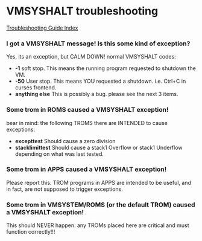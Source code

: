 # VMSYSHALT troubleshooting
[Troubleshooting Guide Index](troubleshoot.md)
### I got a VMSYSHALT message! Is this some kind of exception?
Yes, its an exception, but CALM DOWN! normal VMSYSHALT codes:
- __-1__ soft stop. This means the running program requested to shutdown the VM.
- __-50__ User stop. This means YOU requested a shutdown. i.e. Ctrl+C in curses frontend.
- __anything else__ This is possibly a bug. please see the next 3 items.

### Some trom in ROMS caused a VMSYSHALT exception!
bear in mind: the following TROMS there are INTENDED to cause exceptions:
- __excepttest__ Should cause a zero division
- __stacklimittest__ Should cause a stack1 Overflow or stack1 Underflow depending on what was last tested.

### Some trom in APPS caused a VMSYSHALT exception!
Please report this. TROM programs in APPS are intended to be useful, and in fact, 
are not supposed to trigger exceptions.

### Some trom in VMSYSTEM/ROMS (or the default TROM) caused a VMSYSHALT exception!
This should NEVER happen. any TROMs placed here are critical
and must function correctly!!!